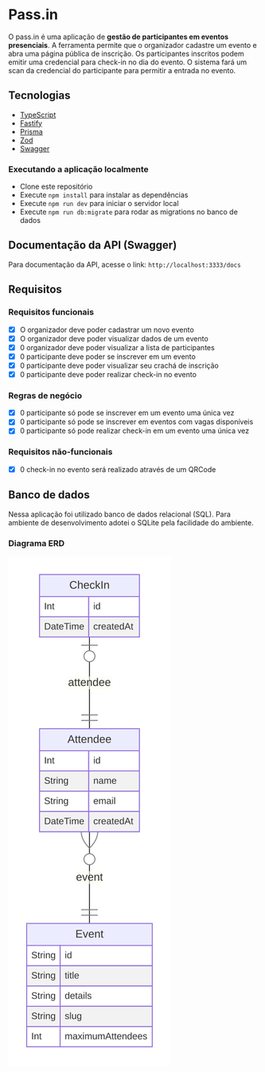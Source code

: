# Pass.in

O pass.in é uma aplicação de **gestão de participantes em eventos presenciais**.
A ferramenta permite que o organizador cadastre um evento e abra uma página pública de inscrição.
Os participantes inscritos podem emitir uma credencial para check-in no dia do evento.
O sistema fará um scan da credencial do participante para permitir a entrada no evento.

## Tecnologias

- [TypeScript](https://www.typescriptlang.org/)
- [Fastify](https://fastify.dev/)
- [Prisma](https://www.prisma.io/)
- [Zod](https://zod.dev)
- [Swagger](https://swagger.io/)

### Executando a aplicação localmente

- Clone este repositório
- Execute `npm install` para instalar as dependências
- Execute `npm run dev` para iniciar o servidor local
- Execute `npm run db:migrate` para rodar as migrations no banco de dados

## Documentação da API (Swagger)

Para documentação da API, acesse o link: `http://localhost:3333/docs`

## Requisitos

### Requisitos funcionais

- [x] O organizador deve poder cadastrar um novo evento
- [x] O organizador deve poder visualizar dados de um evento
- [x] 0 organizador deve poder visualizar a lista de participantes
- [x] 0 participante deve poder se inscrever em um evento
- [x] 0 participante deve poder visualizar seu crachá de inscrição
- [x] 0 participante deve poder realizar check-in no evento

### Regras de negócio

- [x] 0 participante só pode se inscrever em um evento uma única vez
- [x] 0 participante só pode se inscrever em eventos com vagas disponíveis
- [x] 0 participante só pode realizar check-in em um evento uma única vez

### Requisitos não-funcionais

- [x] 0 check-in no evento será realizado através de um QRCode

## Banco de dados

Nessa aplicação foi utilizado banco de dados relacional (SQL). Para ambiente de desenvolvimento adotei o SQLite pela facilidade do ambiente.

### Diagrama ERD

![ERD](.github/erd.svg)

<!-- ### Estrutura do banco (SQL)

```sql
-- CreateTable
CREATE TABLE "events" (
    "id" TEXT NOT NULL PRIMARY KEY,
    "title" TEXT NOT NULL,
    "details" TEXT,
    "slug" TEXT NOT NULL,
    "maximum_attendees" INTEGER
);

-- CreateTable
CREATE TABLE "attendees" (
    "id" INTEGER NOT NULL PRIMARY KEY AUTOINCREMENT,
    "name" TEXT NOT NULL,
    "email" TEXT NOT NULL,
    "event_id" TEXT NOT NULL,
    "created_at" DATETIME NOT NULL DEFAULT CURRENT_TIMESTAMP,
    CONSTRAINT "attendees_event_id_fkey" FOREIGN KEY ("event_id") REFERENCES "events" ("id") ON DELETE RESTRICT ON UPDATE CASCADE
);

-- CreateTable
CREATE TABLE "check_ins" (
    "id" INTEGER NOT NULL PRIMARY KEY AUTOINCREMENT,
    "created_at" DATETIME NOT NULL DEFAULT CURRENT_TIMESTAMP,
    "attendeeId" INTEGER NOT NULL,
    CONSTRAINT "check_ins_attendeeId_fkey" FOREIGN KEY ("attendeeId") REFERENCES "attendees" ("id") ON DELETE RESTRICT ON UPDATE CASCADE
);

-- CreateIndex
CREATE UNIQUE INDEX "events_slug_key" ON "events"("slug");

-- CreateIndex
CREATE UNIQUE INDEX "attendees_event_id_email_key" ON "attendees"("event_id", "email");

-- CreateIndex
CREATE UNIQUE INDEX "check_ins_attendeeId_key" ON "check_ins"("attendeeId");
``` -->
